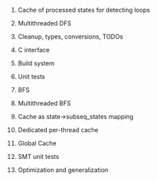 

1. Cache of processed states for detecting loops
2. Multithreaded DFS

3. Cleanup, types, conversions, TODOs
4. С interface
5. Build system
6. Unit tests


7. BFS
8. Multithreaded BFS
9.  Cache as state->subseq_states mapping
10. Dedicated per-thread cache
11. Global Cache
12. SMT unit tests
13. Optimization and generalization







